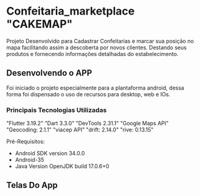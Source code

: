 # Confeitaria_marketplace "CAKEMAP"

Projeto Desenvolvido para Cadastrar Confeitarias e marcar sua posição no mapa facilitando assim a descoberta por novos clientes.
Destando seus produtos e fornecendo informações detalhadas do estabelecimento.

## Desenvolvendo o APP

Foi iniciado o projeto especialmente para a plantaforma android, dessa forma foi dispensado o uso de recursos para desktop, web e IOs.

### Principais Tecnologias Utilizadas

"Flutter 3.19.2"
"Dart 3.3.0"
"DevTools 2.31.1"
"Google Maps API"
"Geocoding: 2.1.1"
"viacep API"
"drift: 2.14.0"
"rive: 0.13.15"

Pré-Requisitos:
* Android SDK version 34.0.0
* Android-35
* Java Version OpenJDK build 17.0.6+0

## Telas Do App




